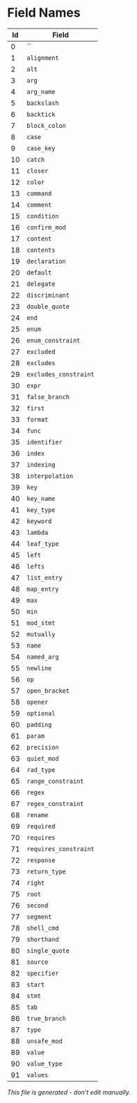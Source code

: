# Field Names

|  Id | Field                                    |
|-----|------------------------------------------|
|   0 | ``                                       |
|   1 | `alignment`                              |
|   2 | `alt`                                    |
|   3 | `arg`                                    |
|   4 | `arg_name`                               |
|   5 | `backslash`                              |
|   6 | `backtick`                               |
|   7 | `block_colon`                            |
|   8 | `case`                                   |
|   9 | `case_key`                               |
|  10 | `catch`                                  |
|  11 | `closer`                                 |
|  12 | `color`                                  |
|  13 | `command`                                |
|  14 | `comment`                                |
|  15 | `condition`                              |
|  16 | `confirm_mod`                            |
|  17 | `content`                                |
|  18 | `contents`                               |
|  19 | `declaration`                            |
|  20 | `default`                                |
|  21 | `delegate`                               |
|  22 | `discriminant`                           |
|  23 | `double_quote`                           |
|  24 | `end`                                    |
|  25 | `enum`                                   |
|  26 | `enum_constraint`                        |
|  27 | `excluded`                               |
|  28 | `excludes`                               |
|  29 | `excludes_constraint`                    |
|  30 | `expr`                                   |
|  31 | `false_branch`                           |
|  32 | `first`                                  |
|  33 | `format`                                 |
|  34 | `func`                                   |
|  35 | `identifier`                             |
|  36 | `index`                                  |
|  37 | `indexing`                               |
|  38 | `interpolation`                          |
|  39 | `key`                                    |
|  40 | `key_name`                               |
|  41 | `key_type`                               |
|  42 | `keyword`                                |
|  43 | `lambda`                                 |
|  44 | `leaf_type`                              |
|  45 | `left`                                   |
|  46 | `lefts`                                  |
|  47 | `list_entry`                             |
|  48 | `map_entry`                              |
|  49 | `max`                                    |
|  50 | `min`                                    |
|  51 | `mod_stmt`                               |
|  52 | `mutually`                               |
|  53 | `name`                                   |
|  54 | `named_arg`                              |
|  55 | `newline`                                |
|  56 | `op`                                     |
|  57 | `open_bracket`                           |
|  58 | `opener`                                 |
|  59 | `optional`                               |
|  60 | `padding`                                |
|  61 | `param`                                  |
|  62 | `precision`                              |
|  63 | `quiet_mod`                              |
|  64 | `rad_type`                               |
|  65 | `range_constraint`                       |
|  66 | `regex`                                  |
|  67 | `regex_constraint`                       |
|  68 | `rename`                                 |
|  69 | `required`                               |
|  70 | `requires`                               |
|  71 | `requires_constraint`                    |
|  72 | `response`                               |
|  73 | `return_type`                            |
|  74 | `right`                                  |
|  75 | `root`                                   |
|  76 | `second`                                 |
|  77 | `segment`                                |
|  78 | `shell_cmd`                              |
|  79 | `shorthand`                              |
|  80 | `single_quote`                           |
|  81 | `source`                                 |
|  82 | `specifier`                              |
|  83 | `start`                                  |
|  84 | `stmt`                                   |
|  85 | `tab`                                    |
|  86 | `true_branch`                            |
|  87 | `type`                                   |
|  88 | `unsafe_mod`                             |
|  89 | `value`                                  |
|  90 | `value_type`                             |
|  91 | `values`                                 |

*This file is generated - don't edit manually.*
